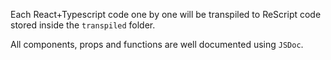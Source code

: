 Each React+Typescript code one by one will be transpiled to ReScript code stored inside the `transpiled` folder.

All components, props and functions are well documented using `JSDoc`.
